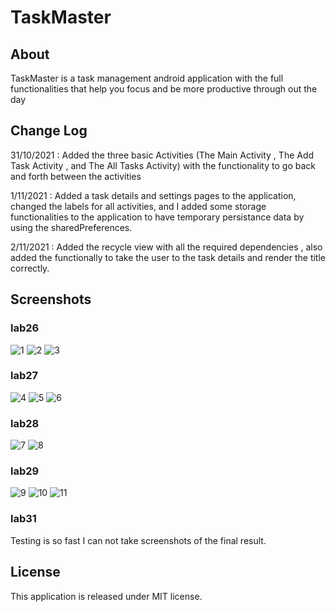 # TaskMaster

## About

TaskMaster is a task management android application with the full functionalities that help you focus and be more productive through out the day

## Change Log

31/10/2021 : Added the three basic Activities (The Main Activity , The Add Task Activity , and The All Tasks Activity) with the functionality to go back and forth between the activities

1/11/2021 : Added a task details and settings pages to the application, changed the labels for all activities, and I added some storage functionalities to the application to have temporary persistance data by using the sharedPreferences.

2/11/2021 : Added the recycle view with all the required dependencies , also added the functionally to take the user to the task details and render the title correctly.

## Screenshots

### lab26

![1](./screenshots/OLD/1.png)
![2](./screenshots/OLD/2.png)
![3](./screenshots/OLD/3.png)

### lab27

![4](./screenshots/OLD/4.png)
![5](./screenshots/OLD/5.png)
![6](./screenshots/OLD/6.png)

### lab28

![7](./screenshots/OLD/7.png)
![8](./screenshots/OLD/8.png)

### lab29

![9](./screenshots/9.png)
![10](./screenshots/10.png)
![11](./screenshots/11.png)

### lab31

Testing is so fast I can not take screenshots of the final result.

## License

This application is released under MIT license.
